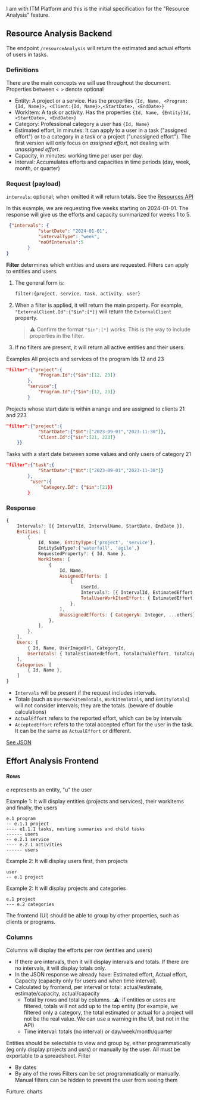 I am with ITM Platform and this is the initial specification for the "Resource Analysis" feature. 



## Resource Analysis Backend
The endpoint `/resourceAnalysis` will return the estimated and actual efforts of users in tasks.
### Definitions
There are the main concepts we will use throughout the document.
Properties between `< >` denote optional
- Entity: A project or a service. Has the properties `{Id, Name, <Program:{Id, Name}>, <Client:{Id, Name}>,<StartDate>, <EndDate>}`
- WorkItem: A task or activity. Has the properties `{Id, Name, {Entity}Id, <StartDate>, <EndDate>}`
- Category: Professional category a user has `{Id, Name}`
- Estimated effort, in minutes: It can apply to a user in a task ("assigned effort") or to a category in a task or a project ("unassigned effort"). The first version will only focus on *assigned effort*, not dealing with *unassigned effort*.
- Capacity, in minutes: working time per user per day. 
- Interval: Accumulates efforts and capacities in time periods (day, week, month, or quarter)
### Request (payload)
 `intervals`:  optional; when omitted it will return totals. See the [Resources API](https://developers.itmplatform.com/documentation/#resource-capacity-get-resource-capacity-get)
 
In this example, we are requesting five weeks starting on 2024-01-01. The response will give us the efforts and capacity summarized for weeks 1 to 5.
```json
 {"intervals": {
            "startDate": "2024-01-01",
            "intervalType": "week",
            "noOfIntervals":5
        }
}
```

**Filter** determines which entities and users are requested. Filters can apply to entities and users. 

1. The general form is:
    ```js
    filter:{project, service, task, activity, user}
    ```
1. When a filter is applied, it will return the main property. For example, `"ExternalClient.Id":{"$in":[*]}`  will return the `ExternalClient` property.
    > ⚠️ Confirm the format `"$in":[*]` works. This is the way to include properties in the filter.
1. If no filters are present, it will return all active entities and their users.


Examples
All projects and services of the program Ids 12 and 23
```json
"filter":{"project":{
			"Program.Id":{"$in":[12, 23]}
		},
		"service":{
			"Program.Id":{"$in":[12, 23]}
		}
```

Projects whose start date is within a range and are assigned to clients 21 and 223
```json
"filter":{"project":{
			"StartDate":{"$bt":["2023-09-01","2023-11-30"]},
			"Client.Id":{"$in":[21, 223]}
	}}
```

Tasks with a start date between some values and only users of category 21
```json
"filter":{"task":{
			"StartDate":{"$bt":["2023-09-01","2023-11-30"]}
		},
		 "user":{
			 "Category.Id": {"$in":[21}}
		}
```
### Response
```js
{
    Intervals?: [{ IntervalId, IntervalName, StartDate, EndDate }],
    Entities: [
        {
            Id, Name, EntityType:{'project', 'service'}, 
            EntitySubType?:{'waterfall', 'agile',} 
            RequestedProperty?: { Id, Name },
            WorkItems: [
                {
                    Id, Name,
                    AssignedEfforts: [
                        {
                            UserId,
                            Intervals?: [{ IntervalId, EstimatedEffort, ActualEffort, Capacity }],
                            TotalUserWorkItemEffort: { EstimatedEffort, AcceptedEffort }
                        },
                    ],
                    UnassignedEfforts: { CategoryN: Integer, ...others},
                },
            ],
        },
    ],
    Users: [
        { Id, Name, UserImageUrl, CategoryId,
        UserTotals: { TotalEstimatedEffort, TotalActualEffort, TotalCapacity } },
    ],
    Categories: [
        { Id, Name },
    ]
}
```
- `Intervals` will be present if the request includes intervals. 
- Totals (such as `UserWorkItemTotals`, `WorkItemTotals`, and `EntityTotals`) will not consider intervals; they are the totals. (beware of double calculations)
- `ActualEffort` refers to the reported effort, which can be by intervals
- `AcceptedEffort` refers to the total accepted effort for the user in the task. It can be the same as `ActualEffort` or different.

[See JSON](./responseResourceAnalysis.json)

## Effort Analysis Frontend
#### Rows
e  represents an entity, "u" the user

Example 1: It will display entities (projects and services), their workItems and finally, the users
``` user at the end, grouped by pro
e.1 program
-- e.1.1 project
---- e1.1.1 tasks, nesting summaries and child tasks
------ users
-- e.2.1 service
---- e.2.1 activities
------ users
```

Example 2: It will display users first, then projects

```user at the beginning and only project
user
-- e.1 project
```

Example 2: It will display projects and categories
```only projects and categories
e.1 project
--- e.2 categories
```

The frontend (UI) should be able to group by other properties, such as clients or programs.
### Columns
Columns will display the efforts per row (entities and users)
- If there are intervals, then it will display intervals and totals. If there are no intervals, it will display totals only.
- In the JSON response we already have: Estimated effort, Actual effort, Capacity (capacity only for users and when time interval). 
- Calculated by frontend, per interval or total: actual/estimate, estimate/capacity, actual/capacity
	- Total by rows and total by columns. ::warning:: if entities or usres are filtered, totals will not add up to the top entity (for example, we filtered only a category, the total estimated or actual for a project will not be the real value. We can use a warning in the UI, but not in the API)
	- Time interval: totals (no interval) or day/week/month/quarter



Entities should be selectable to view and group by, either programmatically (eg only display projects and usrs) or manually by the user. 
All must be exportable to a spreadsheet.
Filter
- By dates
- By any of the rows
Filters can be set programmatically or manually. Manual filters can be hidden to prevent the user from seeing them

Furture. charts
